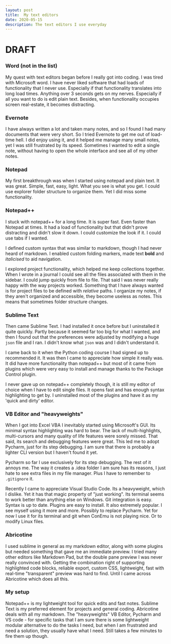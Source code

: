 ```yaml
---
layout: post
title:  My text editors
date: 2020-05-15
description: The text editors I use everyday
---
```


# DRAFT


### Word (not in the list)
My quest with text editors began before I really got into coding. I was tired with Microsoft word. I have never liked software that had loads of functionality that I never use. Especially if that functionality translates into long load times. Anything  over 3 seconds gets on my nerves. Especially if all you want to do is edit plain text. Besides, when functionality occupies screen real-estate, it becomes distracting.

### Evernote
I have always written a lot and taken many notes, and so I found I had many documents that were very short. So I tried Evernote to get me out of load-time hell. I did enjoy using it, and it helped me manage many small notes, yet I was still frustrated by its speed. Sometimes I wanted to edit a single note, without having to open the whole interface and see all of my other notes.

### Notepad
My first breakthrough was when I started using notepad and plain text. It was great. Simple, fast, easy, light. What you see is what you get. I could use explorer folder structure to organize them. Yet I did miss some functionality.

### Notepad++
I stuck with notepad++ for a long time. It is super fast. Even faster than Notepad at times. It had a load of functionality but that didn't prove distracting and didn't slow it down. I could customize the look if it. I could use tabs if I wanted.

I defined custom syntax that was similar to markdown, though I had never heard of markdown. I enabled custom folding markers, made text **bold** and *italicised* to aid navigation.

I explored project functionality, which helped me keep collections together. When I wrote in a journal I could see all the files associated with them in the sidebar. I could jump quickly from file to file. That said I was never really happy with the way projects worked. Something that I have always wanted is for project files to be defined with *relative* paths. I organize my notes, if they aren't organized and accessible, they become useless as notes. This means that sometimes folder structure changes. 

### Sublime Text
Then came Sublime Text. I had installed it once before but I uninstalled it quite quickly. Partly because it seemed far too big for what I wanted, and then I found out that the preferences were adjusted by modifying a huge `json` file and I ran. I didn't know what `json` was and I didn't understand it.

I came back to it when the Python coding course I had signed up to recommended it. It was then I came to appreciate how simple it really was. It did have more functionality than notepad++ but most of it came from plugins which were very easy to install and manage thanks to the Package Control plugin.

I never gave up on notepad++ completely though, it is still my editor of choice when I have to edit single files. It opens fast and has enough syntax highlighting to get by. I uninstalled most of the plugins and have it as my 'quick and dirty' editor.

### VB Editor and "heavyweights"
When I got into Excel VBA I inevitably started using Microsoft's GUI. Its minimal syntax highlighting was hard to bear. The lack of multi-highlights, multi-cursors and many quality of life features were sorely missed. That said, its search and debugging features were great. This led me to adopt Pycharm, just for its step debugging. I am sure that there is probably a lighter CLI version but I haven't found it yet.

Pycharm so far I use exclusively for its step debugging. The rest of it annoys me. The way it creates a .idea folder I am sure has its reasons, I just hate to see extra files in my file manager. Plus I have to remember to `.gitignore` it.

Recently I came to appreciate Visual Studio Code. Its a heavyweight, which I dislike. Yet it has that magic property of "just working". Its terminal seems to work better than anything else on Windows. Git integration is easy. Syntax is up to date. Plugins are easy to install. It also extremely popular. I see myself using it more and more. Possibly to replace Pycharm. Yet for now I use it for its terminal and git when ConEmu is not playing nice. Or to modify Linux files.

### Abricotine
I used sublime in general as my markdown editor, along with some plugins but needed something that gave me an immediate preview. I tried many other editors like Markdown Pad, but the double pane preview I was never really convinced with. Getting the combination right of supporting highlighted code blocks, reliable export, custom CSS, lightweight, fast with real-time "transparent" preview was hard to find. Until I came across Abricotine which does all this.

### My setup

Notepad++ is my lightweight tool for quick edits and fast notes.
Sublime Text is my preferred element for projects and general coding.
Abricotine deals with all my markdown.
The "heavyweights" VB Editor, Pycharm and VS code - for specific tasks that I am sure there is some lightweight modular alternative to do the tasks I need, but when I am frustrated and need a solution, they usually have what I need. Still takes a few minutes to fire them up though.


